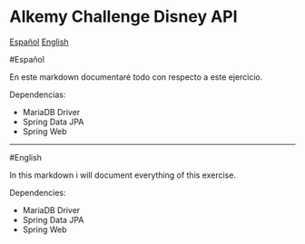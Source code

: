 # Alkemy Challenge Disney API

[Español](#Español)
[English](#English)


#Español

En este markdown documentaré todo con respecto a este ejercicio.

Dependencias:
- MariaDB Driver 
- Spring Data JPA 
- Spring Web


---

#English

In this markdown i will document everything of this exercise.

Dependencies:
- MariaDB Driver 
- Spring Data JPA 
- Spring Web
